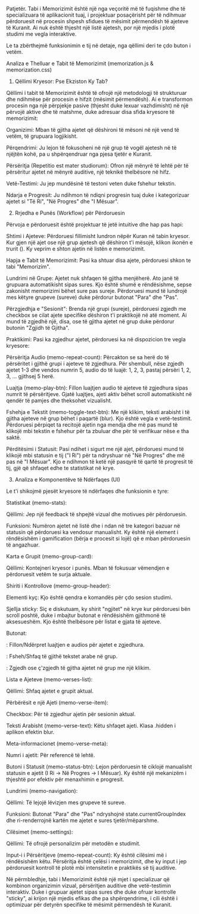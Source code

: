 Patjetër. Tabi i Memorizimit është një nga veçoritë më të fuqishme dhe të specializuara të aplikacionit tuaj, i projektuar posaçërisht për të ndihmuar përdoruesit në procesin shpesh sfidues të mësimit përmendësh të ajeteve të Kuranit. Ai nuk është thjesht një listë ajetesh, por një mjedis i plotë studimi me vegla interaktive.

Le ta zbërthejmë funksionimin e tij në detaje, nga qëllimi deri te çdo buton i vetëm.

Analiza e Thelluar e Tabit të Memorizimit (memorization.js & memorization.css)
1. Qëllimi Kryesor: Pse Ekziston Ky Tab?

Qëllimi i tabit të Memorizimit është të ofrojë një metodologji të strukturuar dhe ndihmëse për procesin e hifzit (mësimit përmendësh). Ai e transformon procesin nga një përpjekje pasive (thjesht duke lexuar vazhdimisht) në një përvojë aktive dhe të matshme, duke adresuar disa sfida kryesore të memorizimit:

Organizimi: Mban të gjitha ajetet që dëshironi të mësoni në një vend të vetëm, të grupuara logjikisht.

Përqendrimi: Ju lejon të fokusoheni në një grup të vogël ajetesh në të njëjtën kohë, pa u shpërqendruar nga pjesa tjetër e Kuranit.

Përsëritja (Repetitio est mater studiorum): Ofron një mënyrë të lehtë për të përsëritur ajetet në mënyrë auditive, një teknikë thelbësore në hifz.

Vetë-Testimi: Ju jep mundësinë të testoni veten duke fshehur tekstin.

Ndarja e Progresit: Ju ndihmon të ndiqni progresin tuaj duke i kategorizuar ajetet si "Të Ri", "Në Progres" dhe "I Mësuar".

2. Rrjedha e Punës (Workflow) për Përdoruesin

Përvoja e përdoruesit është projektuar të jetë intuitive dhe hap pas hapi:

Shtimi i Ajeteve: Përdoruesi fillimisht lundron nëpër Kuran në tabin kryesor. Kur gjen një ajet ose një grup ajetesh që dëshiron t'i mësojë, klikon ikonën e trurit (<i class="fas fa-brain"></i>). Ky veprim e shton ajetin në listën e memorizimit.

Hapja e Tabit të Memorizimit: Pasi ka shtuar disa ajete, përdoruesi shkon te tabi "Memorizim".

Lundrimi në Grupe: Ajetet nuk shfaqen të gjitha menjëherë. Ato janë të grupuara automatikisht sipas sures. Kjo është shumë e rëndësishme, sepse zakonisht memorizimi bëhet sure pas sureje. Përdoruesi mund të lundrojë mes këtyre grupeve (sureve) duke përdorur butonat "Para" dhe "Pas".

Përzgjedhja e "Sesionit": Brenda një grupi (sureje), përdoruesi zgjedh me checkbox se cilat ajete specifike dëshiron t'i praktikojë në atë moment. Ai mund të zgjedhë një, disa, ose të gjitha ajetet në grup duke përdorur butonin "Zgjidh të Gjitha".

Praktikimi: Pasi ka zgjedhur ajetet, përdoruesi ka në dispozicion tre vegla kryesore:

Përsëritja Audio (memo-repeat-count): Përcakton se sa herë do të përsëritet i gjithë grupi i ajeteve të zgjedhura. Për shembull, nëse zgjedh ajetet 1-3 dhe vendos numrin 5, audio do të luajë: 1, 2, 3, pastaj përsëri 1, 2, 3, ... gjithsej 5 herë.

Luajtja (memo-play-btn): Fillon luajtjen audio të ajeteve të zgjedhura sipas numrit të përsëritjeve. Gjatë luajtjes, ajeti aktiv bëhet scroll automatikisht në qendër të pamjes dhe theksohet vizualisht.

Fshehja e Tekstit (memo-toggle-text-btn): Me një klikim, teksti arabisht i të gjitha ajeteve në grup bëhet i paqartë (blur). Kjo është vegla e vetë-testimit. Përdoruesi përpiqet ta recitojë ajetin nga mendja dhe më pas mund të klikojë mbi tekstin e fshehur për ta zbuluar dhe për të verifikuar nëse e tha saktë.

Përditësimi i Statusit: Pasi ndihet i sigurt me një ajet, përdoruesi mund të klikojë mbi statusin e tij ("I Ri") për ta ndryshuar në "Në Progres" dhe më pas në "I Mësuar". Kjo e ndihmon të ketë një pasqyrë të qartë të progresit të tij, gjë që shfaqet edhe te statistikat në krye.

3. Analiza e Komponentëve të Ndërfaqes (UI)

Le t'i shikojmë pjesët kryesore të ndërfaqes dhe funksionin e tyre:

Statistikat (memo-stats):

Qëllimi: Jep një feedback të shpejtë vizual dhe motivues për përdoruesin.

Funksioni: Numëron ajetet në listë dhe i ndan në tre kategori bazuar në statusin që përdoruesi ka vendosur manualisht. Ky është një element i rëndësishëm i gamification (bërja e procesit si lojë) që e mban përdoruesin të angazhuar.

Karta e Grupit (memo-group-card):

Qëllimi: Kontejneri kryesor i punës. Mban të fokusuar vëmendjen e përdoruesit vetëm te surja aktuale.

Shiriti i Kontrollove (memo-group-header):

Elementi kyç: Kjo është qendra e komandës për çdo sesion studimi.

Sjellja sticky: Siç e diskutuam, ky shirit "ngjitet" në krye kur përdoruesi bën scroll poshtë, duke i mbajtur butonat e rëndësishëm gjithmonë të aksesueshëm. Kjo është thelbësore për listat e gjata të ajeteve.

Butonat:

<i class="fas fa-play"></i>: Fillon/Ndërpret luajtjen e audios për ajetet e zgjedhura.

<i class="fas fa-eye / fa-eye-slash"></i>: Fsheh/Shfaq të gjithë tekstet arabe në grup.

<i class="fas fa-check-double"></i>: Zgjedh ose ç'zgjedh të gjitha ajetet në grup me një klikim.

Lista e Ajeteve (memo-verses-list):

Qëllimi: Shfaq ajetet e grupit aktual.

Përbërësit e një Ajeti (memo-verse-item):

Checkbox: Për të zgjedhur ajetin për sesionin aktual.

Teksti Arabisht (memo-verse-text): Këtu shfaqet ajeti. Klasa .hidden i aplikon efektin blur.

Meta-informacionet (memo-verse-meta):

Numri i ajetit: Për referencë të lehtë.

Butoni i Statusit (memo-status-btn): Lejon përdoruesin të ciklojë manualisht statusin e ajetit (I Ri -> Në Progres -> I Mësuar). Ky është një mekanizëm i thjeshtë por efektiv për menaxhimin e progresit.

Lundrimi (memo-navigation):

Qëllimi: Të lejojë lëvizjen mes grupeve të sureve.

Funksioni: Butonat "Para" dhe "Pas" ndryshojnë state.currentGroupIndex dhe ri-renderrojnë kartën me ajetet e sures tjetër/mëparshme.

Cilësimet (memo-settings):

Qëllimi: Të ofrojë personalizim për metodën e studimit.

Input-i i Përsëritjeve (memo-repeat-count): Ky është cilësimi më i rëndësishëm këtu. Përsëritja është çelësi i memorizimit, dhe ky input i jep përdoruesit kontroll të plotë mbi intensitetin e praktikës së tij auditive.

Në përmbledhje, tabi i Memorizimit është një mjet i specializuar që kombinon organizimin vizual, përsëritjen auditive dhe vetë-testimin interaktiv. Duke i grupuar ajetet sipas sures dhe duke ofruar kontrolle "sticky", ai krijon një mjedis efikas dhe pa shpërqendrime, i cili është i optimizuar për detyrën specifike të mësimit përmendësh të Kuranit.
